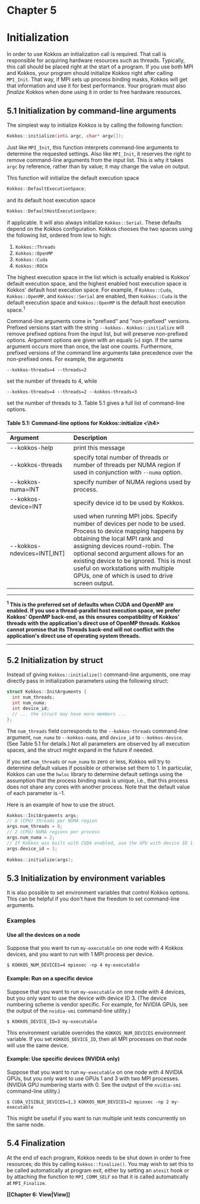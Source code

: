 # Chapter 5

# Initialization

In order to use Kokkos an initialization call is required. That call is responsible for acquiring hardware resources such as threads. Typically, this call should be placed right at the start of a program. If you use both MPI and Kokkos, your program should initialize Kokkos right after calling `MPI_Init`. That way, if MPI sets up process binding masks, Kokkos will get that information and use it for best performance. Your program must also _finalize_ Kokkos when done using it in order to free hardware resources.

## 5.1 Initialization by command-line arguments

The simplest way to initialize Kokkos is by calling the following function:
```c++
Kokkos::initialize(int& argc, char* argv[]); 
```
Just like `MPI_Init`, this function interprets command-line arguments to determine the requested settings. Also like `MPI_Init`, it reserves the right to remove command-line arguments from the input list. This is why it takes `argc` by reference, rather than by value; it may change the value on output.

This function will initialize the default execution space
```c++
Kokkos::DefaultExecutionSpace;
```
and its default host execution space
```c++
Kokkos::DefaultHostExecutionSpace;
```
if applicable. It will also always initialize `Kokkos::Serial`. 
These defaults depend on the Kokkos configuration. Kokkos chooses the two spaces using the following list, ordered from low to high:

1. `Kokkos::Threads`
2. `Kokkos::OpenMP`
3. `Kokkos::Cuda`
4. `Kokkos::ROCm`

The highest execution space in the list which is actually enabled is Kokkos' default execution space, and the highest enabled host execution space is Kokkos' default host execution space. For example, if  `Kokkos::Cuda`, `Kokkos::OpenMP`, and `Kokkos::Serial` are enabled, then `Kokkos::Cuda` is the default execution space and `Kokkos::OpenMP` is the default host execution space.<sup>1</sup>

Command-line arguments come in "prefixed" and "non-prefixed" versions. Prefixed versions start with the string `--kokkos-`. `Kokkos::initialize` will remove prefixed options from the input list, but will preserve non-prefixed options. Argument options are given with an equals (`=`) sign. If the same argument occurs more than once, the last one counts. Furthermore, prefixed versions of the command line arguments take precedence over the non-prefixed ones. For example, the arguments

    --kokkos-threads=4 --threads=2

set the number of threads to 4, while

    --kokkos-threads=4 --threads=2 --kokkos-threads=3

set the number of threads to 3. Table 5.1 gives a full list of command-line options.



<h4>Table 5.1: Command-line options for Kokkos::initialize <\h4>

Argument | Description
:---      | :---
--kokkos-help     | print this message
--kokkos-threads  | specify total number of threads or number of threads per NUMA region if used in conjunction with `--numa` option.
--kokkos-numa=INT | specify number of NUMA regions used by process. 
--kokkos-device=INT | specify device id to be used by Kokkos. 
--kokkos-ndevices=INT[,INT] | used when running MPI jobs. Specify number of devices per node to be used. Process to device mapping happens by obtaining the local MPI rank and assigning devices round-robin. The optional second argument allows for an existing device to be ignored. This is most useful on workstations with multiple GPUs, one of which is used to drive screen output.


***
<sup>1</sup> This is the preferred set of defaults when CUDA and OpenMP are enabled. If you use a thread-parallel host execution space, we prefer Kokkos' OpenMP back-end, as this ensures compatibility of Kokkos' threads with the application's direct use of OpenMP threads. Kokkos cannot promise that its Threads back-end will not conflict with the application's direct use of operating system threads.

***


## 5.2 Initialization by struct

Instead of giving `Kokkos::initialize()` command-line arguments, one may directly pass in initialization parameters using the following struct:

```c++
struct Kokkos::InitArguments {
  int num_threads;
  int num_numa;
  int device_id;
  // ... the struct may have more members ...
};
```
The `num_threads` field corresponds to the `--kokkos-threads` command-line argument, `num_numa` to `--kokkos-numa`, and `device_id` to `--kokkos-device`. (See Table 5.1 for details.) Not all parameters are observed by all execution spaces, and the struct might expand in the future if needed.

If you set `num_threads` or `num_numa` to zero or less, Kokkos will try to determine default values if possible or otherwise set them to 1. In particular, Kokkos can use the `hwloc` library to determine default settings using the assumption that the process binding mask is unique, i.e., that this process does not share any cores with another process. Note that the default value of each parameter is -1.

Here is an example of how to use the struct.

```c++
Kokkos::InitArguments args;
// 8 (CPU) threads per NUMA region
args.num_threads = 8;
// 2 (CPU) NUMA regions per process
args.num_numa = 2;
// If Kokkos was built with CUDA enabled, use the GPU with device ID 1.
args.device_id = 1;
    
Kokkos::initialize(args);
```

## 5.3 Initialization by environment variables

It is also possible to set environment variables that control Kokkos options.  This can be helpful if you don't have the freedom to set command-line arguments.

### Examples

#### Use all the devices on a node

Suppose that you want to run `my-executable` on one node with 4 Kokkos devices, and you want to run with 1 MPI process per device.
```
$ KOKKOS_NUM_DEVICES=4 mpiexec -np 4 my-executable
```

#### Example: Run on a specific device

Suppose that you want to run `my-executable` on one node with 4 devices, but you only want to use the device with device ID 3.  (The device numbering scheme is vendor specific.  For example, for NVIDIA GPUs, see the output of the `nvidia-smi` command-line utility.)
```
$ KOKKOS_DEVICE_ID=3 my-executable
```
This environment variable overrides the `KOKKOS_NUM_DEVICES` environment variable.  If you set `KOKKOS_DEVICE_ID`, then all MPI processes on that node will use the same device.

#### Example: Use specific devices (NVIDIA only)

Suppose that you want to run `my-executable` on one node with 4 NVIDIA GPUs, but you only want to use GPUs 1 and 3 with two MPI processes.  (NVIDIA GPU numbering starts with 0.  See the output of the `nvidia-smi` command-line utility.)
```
$ CUDA_VISIBLE_DEVICES=1,3 KOKKOS_NUM_DEVICES=2 mpiexec -np 2 my-executable
```
This might be useful if you want to run multiple unit tests concurrently on the same node.

## 5.4 Finalization

At the end of each program, Kokkos needs to be shut down in order to free resources; do this by calling `Kokkos::finalize()`. You may wish to set this to be called automatically at program exit, either by setting an `atexit` hook or by attaching the function to `MPI_COMM_SELF` so that it is called automatically at `MPI_Finalize`.

**[[Chapter 6: View|View]]**